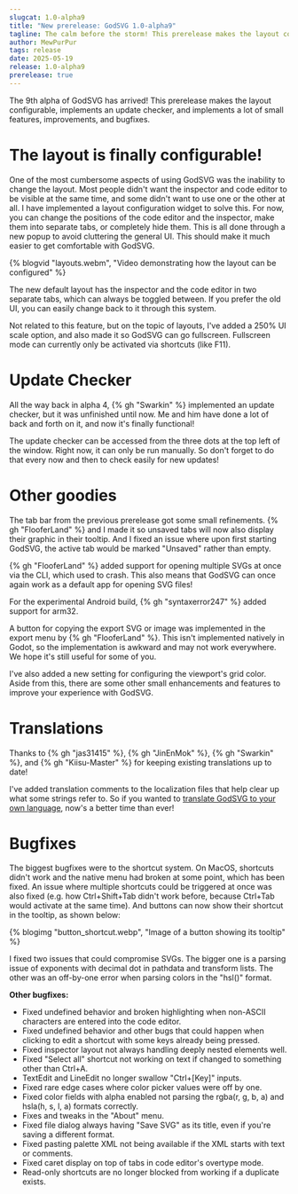 ```yaml
---
slugcat: 1.0-alpha9
title: "New prerelease: GodSVG 1.0-alpha9"
tagline: The calm before the storm! This prerelease makes the layout configurable, implements an update checker, and significantly improves stability.
author: MewPurPur
tags: release
date: 2025-05-19
release: 1.0-alpha9
prerelease: true
---
```


The 9th alpha of GodSVG has arrived! This prerelease makes the layout configurable, implements an update checker, and implements a lot of small features, improvements, and bugfixes.

# The layout is finally configurable!

One of the most cumbersome aspects of using GodSVG was the inability to change the layout. Most people didn't want the inspector and code editor to be visible at the same time, and some didn't want to use one or the other at all. I have implemented a layout configuration widget to solve this. For now, you can change the positions of the code editor and the inspector, make them into separate tabs, or completely hide them. This is all done through a new popup to avoid cluttering the general UI. This should make it much easier to get comfortable with GodSVG.

{% blogvid "layouts.webm", "Video demonstrating how the layout can be configured" %}

The new default layout has the inspector and the code editor in two separate tabs, which can always be toggled between. If you prefer the old UI, you can easily change back to it through this system.

Not related to this feature, but on the topic of layouts, I've added a 250% UI scale option, and also made it so GodSVG can go fullscreen. Fullscreen mode can currently only be activated via shortcuts (like F11).

# Update Checker

All the way back in alpha 4, {% gh "Swarkin" %} implemented an update checker, but it was unfinished until now. Me and him have done a lot of back and forth on it, and now it's finally functional!

The update checker can be accessed from the three dots at the top left of the window. Right now, it can only be run manually. So don't forget to do that every now and then to check easily for new updates!

# Other goodies

The tab bar from the previous prerelease got some small refinements. {% gh "FlooferLand" %} and I made it so unsaved tabs will now also display their graphic in their tooltip. And I fixed an issue where upon first starting GodSVG, the active tab would be marked "Unsaved" rather than empty.

{% gh "FlooferLand" %} added support for opening multiple SVGs at once via the CLI, which used to crash. This also means that GodSVG can once again work as a default app for opening SVG files!

For the experimental Android build, {% gh "syntaxerror247" %} added support for arm32.

A button for copying the export SVG or image was implemented in the export menu by {% gh "FlooferLand" %}. This isn't implemented natively in Godot, so the implementation is awkward and may not work everywhere. We hope it's still useful for some of you.

I've also added a new setting for configuring the viewport's grid color. Aside from this, there are some other small enhancements and features to improve your experience with GodSVG.

# Translations

Thanks to {% gh "jas31415" %}, {% gh "JinEnMok" %}, {% gh "Swarkin" %}, and {% gh "Kiisu-Master" %} for keeping existing translations up to date!

I've added translation comments to the localization files that help clear up what some strings refer to. So if you wanted to [translate GodSVG to your own language](https://github.com/MewPurPur/GodSVG/tree/main/translations), now's a better time than ever!

# Bugfixes

The biggest bugfixes were to the shortcut system. On MacOS, shortcuts didn't work and the native menu had broken at some point, which has been fixed. An issue where multiple shortcuts could be triggered at once was also fixed (e.g. how Ctrl+Shift+Tab didn't work before, because Ctrl+Tab would activate at the same time). And buttons can now show their shortcut in the tooltip, as shown below:

{% blogimg "button_shortcut.webp", "Image of a button showing its tooltip" %}

I fixed two issues that could compromise SVGs. The bigger one is a parsing issue of exponents with decimal dot in pathdata and transform lists. The other was an off-by-one error when parsing colors in the "hsl()" format.

**Other bugfixes:**

- Fixed undefined behavior and broken highlighting when non-ASCII characters are entered into the code editor.
- Fixed undefined behavior and other bugs that could happen when clicking to edit a shortcut with some keys already being pressed.
- Fixed inspector layout not always handling deeply nested elements well.
- Fixed "Select all" shortcut not working on text if changed to something other than Ctrl+A.
- TextEdit and LineEdit no longer swallow "Ctrl+[Key]" inputs.
- Fixed rare edge cases where color picker values were off by one.
- Fixed color fields with alpha enabled not parsing the rgba(r, g, b, a) and hsla(h, s, l, a) formats correctly.
- Fixes and tweaks in the "About" menu.
- Fixed file dialog always having "Save SVG" as its title, even if you're saving a different format.
- Fixed pasting palette XML not being available if the XML starts with text or comments.
- Fixed caret display on top of tabs in code editor's overtype mode.
- Read-only shortcuts are no longer blocked from working if a duplicate exists.